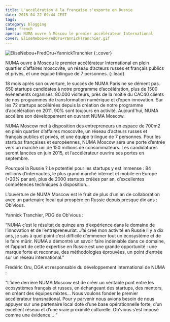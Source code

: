 ```yaml
---
title: L'accélération à la française s'exporte en Russie
date: 2015-04-22 09:44 CEST
tags:
category: blogging
lang: french
apercu: NUMA ouvre à Moscou le premier accélérateur International
cover: EliseNebou+FredOru+YannickTranchier.gif
---
```



![EliseNebou+FredOru+YannickTranchier](EliseNebou+FredOru+YannickTranchier.gif)
{:.cover}

NUMA ouvre à Moscou le premier accélérateur International en plein quartier d’affaires moscovite, un réseau d’acteurs russes et français publics et privés, et une équipe trilingue de 7 personnes.
{:.lead}

18 mois après son ouverture, le succès de NUMA Paris ne se dément pas. 650 startups candidates à notre programme d’accélération, plus de 1500 évènements organisés, 80.000 visiteurs, près de la moitié du CAC40 clients de nos programmes de transformation numérique et d’open innovation. Sur les 72 startups accélérées depuis la création de notre programme d’accélération en 2011, 90% sont toujours en activité. Aujourd'hui, NUMA accélère son développement en ouvrant NUMA Moscow.

NUMA Moscow met à disposition des entrepreneurs un espace de 700m2 en plein quartier d’affaires moscovite, un réseau d’acteurs russes et français publics et privés, et une équipe trilingue de 7 personnes. Pour les startups françaises et européennes, NUMA Moscow sera une porte d’entrée vers un marché uni de 150 millions de consommateurs. Les candidatures seront lancées en juin 2015, et l’accélérateur ouvrira ses portes en septembre.

Pourquoi la Russie ? Le potentiel pour les startups y est immense : 84 millions d’internautes, le plus grand marché internet et mobile en Europe (+20% par an), plus de 2000 startups créées par an, d’excellentes compétences techniques à disposition...

L’ouverture de NUMA Moscow est le fruit de plus d’un an de collaboration avec un partenaire local qui prospère en Russie depuis presque dix ans : Ob’vious.

Yannick Tranchier, PDG de Ob’vious :

“NUMA c’est le résultat de quinze ans d’expérience dans le domaine de l’innovation et de l’entrepreneuriat. J’ai créé mon activité en Russie il y a dix ans, je sais à quel point c’est difficile d’emmener tout un écosystème et de le faire mûrir. NUMA a démontré un savoir faire indéniable dans ce domaine, et l’apport de cette expertise en Russie est une grande opportunité : une marque forte et reconnue, des méthodologies éprouvées, un point d’entrée sur un réseau international.”

Frédéric Oru, DGA et responsable du développement international de NUMA :

“L’idée derrière NUMA Moscow est de créer un véritable pont entre les écosystèmes français et russes, en échangeant des startups, des mentors, en créant des équipes mixtes... Nous voulons fonder le premier accélérateur transnational. Pour y parvenir nous avions besoin de nous appuyer sur une partenaire local doté d’une base opérationnelle forte, d’un excellent réseau et d’une vraie proximité culturelle. Ob’vious s’est imposé comme une évidence... ”